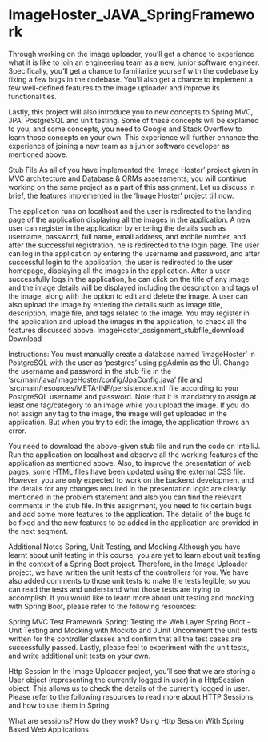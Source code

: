 # ImageHoster_JAVA_SpringFramework

Through working on the image uploader, you’ll get a chance to experience what it is like to join an engineering team as a new, junior software engineer. Specifically, you’ll get a chance to familiarize yourself with the codebase by fixing a few bugs in the codebase. You’ll also get a chance to implement a few well-defined features to the image uploader and improve its functionalities.

Lastly, this project will also introduce you to new concepts to Spring MVC, JPA, PostgreSQL and unit testing. Some of these concepts will be explained to you, and some concepts, you need to Google and Stack Overflow to learn those concepts on your own. This experience will further enhance the experience of joining a new team as a junior software developer as mentioned above.

 

Stub File
As all of you have implemented the ‘Image Hoster’ project given in MVC architecture and Database & ORMs assessments, you will continue working on the same project as a part of this assignment. 
Let us discuss in brief, the features implemented in the ‘Image Hoster’ project till now.

The application runs on localhost and the user is redirected to the landing page of the application displaying all the images in the application.
A new user can register in the application by entering the details such as username, password, full name, email address, and mobile number, and after the successful registration, he is redirected to the login page.
The user can log in the application by entering the username and password, and after successful login to the application, the user is redirected to the user homepage, displaying all the images in the application.
After a user successfully logs in the application, he can click on the title of any image and the image details will be displayed including the description and tags of the image, along with the option to edit and delete the image.
A user can also upload the image by entering the details such as image title, description, image file, and tags related to the image.
You may register in the application and upload the images in the application, to check all the features discussed above.
ImageHoster_assignment_stubfile_download	Download
 

Instructions:
You must manually create a database named ‘imageHoster’ in PostgreSQL with the user as ‘postgres’ using pgAdmin as the UI.
Change the username and password in the stub file in the ‘src/main/java/imageHoster/config/JpaConfig.java’ file and ‘src/main/resources/META-INF/persistence.xml’ file according to your PostgreSQL username and password. 
Note that it is mandatory to assign at least one tag/category to an image while you upload the image. If you do not assign any tag to the image, the image will get uploaded in the application. But when you try to edit the image, the application throws an error. 
 

You need to download the above-given stub file and run the code on IntelliJ. Run the application on localhost and observe all the working features of the application as mentioned above. Also, to improve the presentation of web pages, some HTML files have been updated using the external CSS file. However, you are only expected to work on the backend development and the details for any changes required in the presentation logic are clearly mentioned in the problem statement and also you can find the relevant comments in the stub file. In this assignment, you need to fix certain bugs and add some more features to the application. The details of the bugs to be fixed and the new features to be added in the application are provided in the next segment.

 

Additional Notes
Spring, Unit Testing, and Mocking
Although you have learnt about unit testing in this course, you are yet to learn about unit testing in the context of a Spring Boot project.
Therefore, in the Image Uploader project, we have written the unit tests of the controllers for you. We have also added comments to those unit tests to make the tests legible, so you can read the tests and understand what those tests are trying to accomplish.
If you would like to learn more about unit testing and mocking with Spring Boot, please refer to the following resources:

Spring MVC Test Framework
Spring: Testing the Web Layer
Spring Boot - Unit Testing and Mocking with Mockito and JUnit
Uncomment the unit tests written for the controller classes and confirm that all the test cases are successfully passed. Lastly, please feel to experiment with the unit tests, and write additional unit tests on your own.
 

Http Session
In the Image Uploader project, you’ll see that we are storing a User object (representing the currently logged in user) in a HttpSession object. This allows us to check the details of the currently logged in user. 
Please refer to the following resources to read more about HTTP Sessions, and how to use them in Spring:

What are sessions? How do they work?
Using Http Session With Spring Based Web Applications
 
